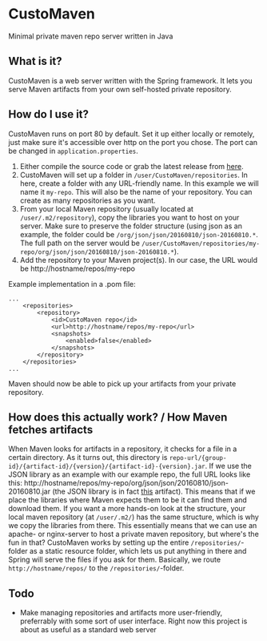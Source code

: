# CustoMaven
Minimal private maven repo server written in Java

## What is it?
CustoMaven is a web server written with the Spring framework. It lets you serve Maven artifacts from your own self-hosted private repository. 

## How do I use it?
CustoMaven runs on port 80 by default. Set it up either locally or remotely, just make sure it's accessible over http on the port you chose. The port can be changed in `application.properties`.

1. Either compile the source code or grab the latest release from [here](https://github.com/0xdeki/CustoMaven/releases/).
2. CustoMaven will set up a folder in `/user/CustoMaven/repositories`. In here, create a folder with any URL-friendly name. In this example we will name it `my-repo`. This will also be the name of your repository. You can create as many repositories as you want.
3. From your local Maven repository (usually located at `/user/.m2/repository`), copy the libraries you want to host on your server. Make sure to preserve the folder structure (using json as an example, the folder could be `/org/json/json/20160810/json-20160810.*`. The full path on the server would be `/user/CustoMaven/repositories/my-repo/org/json/json/20160810/json-20160810.*`). 
4. Add the repository to your Maven project(s). In our case, the URL would be http://hostname/repos/my-repo

Example implementation in a .pom file:
```
...
    <repositories>
        <repository>
            <id>CustoMaven repo</id>
            <url>http://hostname/repos/my-repo</url>
            <snapshots>
                <enabled>false</enabled>
            </snapshots>
        </repository>
    </repositories>
...
```

Maven should now be able to pick up your artifacts from your private repository.

## How does this actually work? / How Maven fetches artifacts
When Maven looks for artifacts in a repository, it checks for a file in a certain directory. As it turns out, this directory is `repo-url/{group-id}/{artifact-id}/{version}/{artifact-id}-{version}.jar`. If we use the JSON library as an example with our example repo, the full URL looks like this: http://hostname/repos/my-repo/org/json/json/20160810/json-20160810.jar (the JSON library is in fact [this](https://mvnrepository.com/artifact/org.json/json/20160810) artifact). This means that if we place the libraries where Maven expects them to be it can find them and download them. If you want a more hands-on look at the structure, your local maven repository (at `/user/.m2/`) has the same structure, which is why we copy the libraries from there. This essentially means that we can use an apache- or nginx-server to host a private maven repository, but where's the fun in that? CustoMaven works by setting up the entire `/repositories/`-folder as a static resource folder, which lets us put anything in there and Spring will serve the files if you ask for them. Basically, we route `http://hostname/repos/` to the `/repositories/`-folder.

## Todo
* Make managing repositories and artifacts more user-friendly, preferrably with some sort of user interface. Right now this project is about as useful as a standard web server
